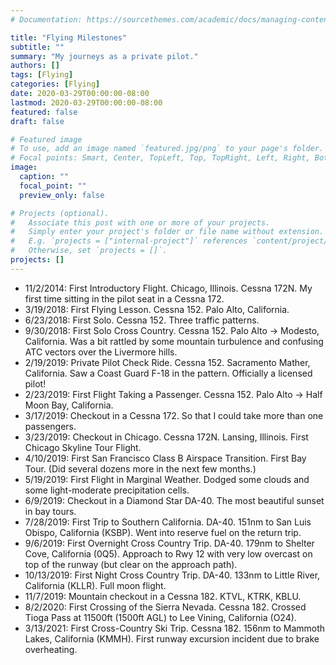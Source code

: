 ```yaml
---
# Documentation: https://sourcethemes.com/academic/docs/managing-content/

title: "Flying Milestones"
subtitle: ""
summary: "My journeys as a private pilot."
authors: []
tags: [Flying]
categories: [Flying]
date: 2020-03-29T00:00:00-08:00
lastmod: 2020-03-29T00:00:00-08:00
featured: false
draft: false

# Featured image
# To use, add an image named `featured.jpg/png` to your page's folder.
# Focal points: Smart, Center, TopLeft, Top, TopRight, Left, Right, BottomLeft, Bottom, BottomRight.
image:
  caption: ""
  focal_point: ""
  preview_only: false

# Projects (optional).
#   Associate this post with one or more of your projects.
#   Simply enter your project's folder or file name without extension.
#   E.g. `projects = ["internal-project"]` references `content/project/deep-learning/index.md`.
#   Otherwise, set `projects = []`.
projects: []
---
```


- 11/2/2014: First Introductory Flight. Chicago, Illinois. Cessna 172N. My first time sitting in the pilot seat in a Cessna 172.
- 3/19/2018: First Flying Lesson. Cessna 152. Palo Alto, California.
- 6/23/2018: First Solo. Cessna 152. Three traffic patterns.
- 9/30/2018: First Solo Cross Country. Cessna 152. Palo Alto -> Modesto, California. Was a bit rattled by some mountain turbulence and confusing ATC vectors over the Livermore hills.
- 2/19/2019: Private Pilot Check Ride. Cessna 152. Sacramento Mather, California. Saw a Coast Guard F-18 in the pattern. Officially a licensed pilot!
- 2/23/2019: First Flight Taking a Passenger. Cessna 152. Palo Alto -> Half Moon Bay, California.
- 3/17/2019: Checkout in a Cessna 172. So that I could take more than one passengers.
- 3/23/2019: Checkout in Chicago. Cessna 172N. Lansing, Illinois. First Chicago Skyline Tour Flight.
- 4/10/2019: First San Francisco Class B Airspace Transition. First Bay Tour. (Did several dozens more in the next few months.)
- 5/19/2019: First Flight in Marginal Weather. Dodged some clouds and some light-moderate precipitation cells.
- 6/9/2019: Checkout in a Diamond Star DA-40. The most beautiful sunset in bay tours.
- 7/28/2019: First Trip to Southern California. DA-40. 151nm to San Luis Obispo, California (KSBP). Went into reserve fuel on the return trip.
- 9/6/2019: First Overnight Cross Country Trip. DA-40. 179nm to Shelter Cove, California (0Q5). Approach to Rwy 12 with very low overcast on top of the runway (but clear on the approach path).
- 10/13/2019: First Night Cross Country Trip. DA-40. 133nm to Little River, California (KLLR). Full moon flight.
- 11/7/2019: Mountain checkout in a Cessna 182. KTVL, KTRK, KBLU.
- 8/2/2020: First Crossing of the Sierra Nevada. Cessna 182. Crossed Tioga Pass at 11500ft (1500ft AGL) to Lee Vining, California (O24).
- 3/13/2021: First Cross-Country Ski Trip. Cessna 182. 156nm to Mammoth Lakes, California (KMMH). First runway excursion incident due to brake overheating.
